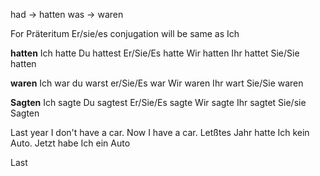 had -> hatten
was -> waren

For Präteritum Er/sie/es conjugation will be same as Ich

**hatten** 
Ich hatte
Du hattest
Er/Sie/Es hatte
Wir hatten
Ihr hattet
Sie/Sie hatten

**waren**
Ich war
du warst
er/Sie/Es war
Wir waren
Ihr wart
Sie/Sie waren

**Sagten**
Ich sagte
Du sagtest
Er/Sie/Es sagte
Wir sagte
Ihr sagtet
Sie/sie Sagten

Last year I don't have a car. Now I have a car.
Letßtes Jahr hatte Ich kein Auto. Jetzt habe Ich ein Auto

Last